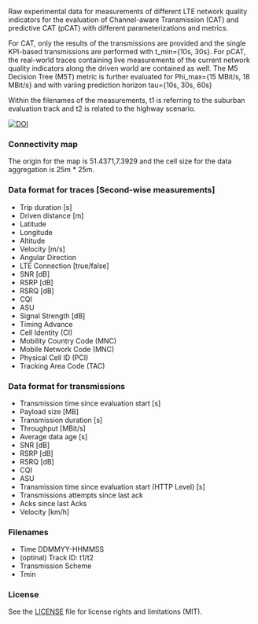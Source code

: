Raw experimental data for measurements of different LTE network quality indicators for the evaluation of Channel-aware Transmission (CAT) and predictive CAT (pCAT) with different parameterizations and metrics.

For CAT, only the results of the transmissions are provided and the single KPI-based transmissions are performed with t_min={10s, 30s}. For pCAT, the real-world traces containing live measurements of the current network quality indicators along the driven world are contained as well. The M5 Decision Tree (M5T) metric is further evaluated for Phi_max={15 MBit/s, 18 MBit/s} and with variing prediction horizon tau={10s, 30s, 60s}

Within the filenames of the measurements, t1 is referring to the suburban evaluation track and t2 is related to the highway scenario.

[![DOI](https://zenodo.org/badge/126449508.svg)](https://zenodo.org/badge/latestdoi/126449508)

### Connectivity map

The origin for the map is 51.4371,7.3929 and the cell size for the data aggregation is 25m * 25m.

### Data format for traces [Second-wise measurements]
* Trip duration [s]
* Driven distance [m]
* Latitude
* Longitude
* Altitude
* Velocity [m/s]
* Angular Direction
* LTE Connection [true/false]
* SNR [dB]
* RSRP [dB]
* RSRQ [dB]
* CQI
* ASU
* Signal Strength [dB]
* Timing Advance
* Cell Identity (CI)
* Mobility Country Code (MNC)
* Mobile Network Code (MNC)
* Physical Cell ID (PCI)
* Tracking Area Code (TAC)

### Data format for transmissions
* Transmission time since evaluation start [s]
* Payload size [MB]
* Transmission duration [s]
* Throughput [MBit/s]
* Average data age [s]
* SNR [dB]
* RSRP [dB]
* RSRQ [dB]
* CQI
* ASU
* Transmission time since evaluation start (HTTP Level) [s]
* Transmissions attempts since last ack
* Acks since last Acks
* Velocity [km/h]


### Filenames
 * Time DDMMYY-HHMMSS
 * (optinal) Track ID: t1/t2
 * Transmission Scheme
 * Tmin

### License

See the [LICENSE](LICENSE.md) file for license rights and limitations (MIT).
